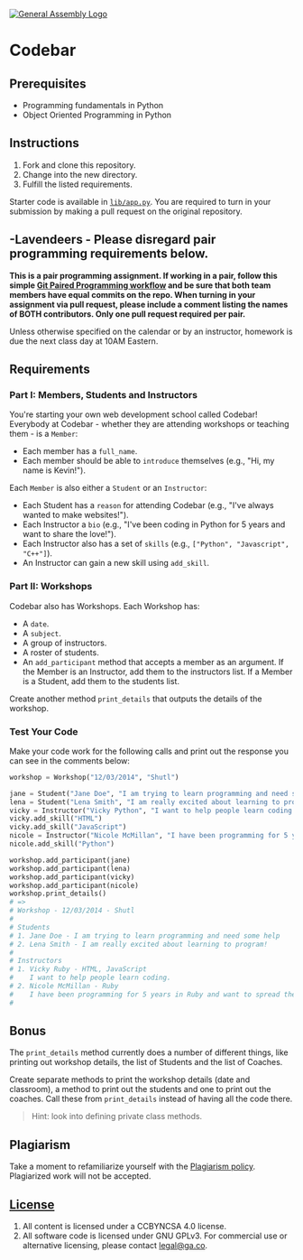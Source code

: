 [![General Assembly Logo](https://camo.githubusercontent.com/1a91b05b8f4d44b5bbfb83abac2b0996d8e26c92/687474703a2f2f692e696d6775722e636f6d2f6b6538555354712e706e67)](https://generalassemb.ly/education/web-development-immersive)

# Codebar

## Prerequisites

* Programming fundamentals in Python
* Object Oriented Programming in Python

## Instructions

1. Fork and clone this repository.
1. Change into the new directory.
1. Fulfill the listed requirements.

Starter code is available in [`lib/app.py`](lib/app.py). You are required to
turn in your submission by making a pull request on the original repository.

## -Lavendeers - Please disregard pair programming requirements below. 

**This is a pair programming assignment. If working in a pair, follow this simple [Git Paired Programming workflow](https://git.generalassemb.ly/sei-921/paired-homeworks.md/blob/master/README.md) and be sure that both team members have equal commits on the repo. When turning in your assignment via pull request, please include a comment listing the names of BOTH contributors. Only one pull request required per pair.**

Unless otherwise specified on the calendar or by an instructor, homework is due the next class day at 10AM Eastern.

## Requirements

### Part I: Members, Students and Instructors

You're starting your own web development school called Codebar! Everybody at
Codebar - whether they are attending workshops or teaching them - is
a `Member`:

* Each member has a `full_name`.
* Each member should be able to `introduce` themselves (e.g., "Hi, my name is Kevin!").

Each `Member` is also either a `Student` or an `Instructor`:

* Each Student has a `reason` for attending Codebar (e.g., "I've always wanted to make websites!").
* Each Instructor a `bio` (e.g., "I've been coding in Python for 5 years and want to share the love!").
* Each Instructor also has a set of `skills` (e.g., `["Python", "Javascript", "C++"]`).
* An Instructor can gain a new skill using `add_skill`.

### Part II: Workshops

Codebar also has Workshops. Each Workshop has:

* A `date`.
* A `subject`.
* A group of instructors.
* A roster of students.
* An `add_participant` method that accepts a member as an argument. If the Member is an Instructor, add them to the instructors list. If a Member is a Student, add them to the students list.

Create another method `print_details` that outputs the details of the workshop.

### Test Your Code

Make your code work for the following calls and print out the response you can
see in the comments below:

```py
workshop = Workshop("12/03/2014", "Shutl")

jane = Student("Jane Doe", "I am trying to learn programming and need some help")
lena = Student("Lena Smith", "I am really excited about learning to program!")
vicky = Instructor("Vicky Python", "I want to help people learn coding.")
vicky.add_skill("HTML")
vicky.add_skill("JavaScript")
nicole = Instructor("Nicole McMillan", "I have been programming for 5 years in Python and want to spread the love")
nicole.add_skill("Python")

workshop.add_participant(jane)
workshop.add_participant(lena)
workshop.add_participant(vicky)
workshop.add_participant(nicole)
workshop.print_details()
# =>
# Workshop - 12/03/2014 - Shutl
#
# Students
# 1. Jane Doe - I am trying to learn programming and need some help
# 2. Lena Smith - I am really excited about learning to program!
#
# Instructors
# 1. Vicky Ruby - HTML, JavaScript
#    I want to help people learn coding.
# 2. Nicole McMillan - Ruby
#    I have been programming for 5 years in Ruby and want to spread the love
#
```

## Bonus

The `print_details` method currently does a number of different things, like
printing out workshop details, the list of Students and the list of Coaches.

Create separate methods to print the workshop details (date and classroom),
a method to print out the students and one to print out the coaches. Call these
from `print_details` instead of having all the code there.

> Hint: look into defining private class methods.

## Plagiarism

Take a moment to refamiliarize yourself with the [Plagiarism policy](https://git.generalassemb.ly/DC-WDI/Administrative/blob/master/plagiarism.md). Plagiarized work will not be accepted.

## [License](LICENSE)

1.  All content is licensed under a CC­BY­NC­SA 4.0 license.
1.  All software code is licensed under GNU GPLv3. For commercial use or
    alternative licensing, please contact legal@ga.co.
